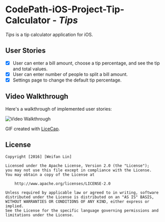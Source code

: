 # CodePath-iOS-Project-Tip-Calculator - *Tips*

*Tips* is a tip calculator application for iOS.

## User Stories

* [X] User can enter a bill amount, choose a tip percentage, and see the tip and total values.
* [X] User can enter number of people to split a bill amount.
* [X] Settings page to change the default tip percentage.

## Video Walkthrough 

Here's a walkthrough of implemented user stories:

<img src='http://i.imgur.com/V1HY2it.gif?1' title='Video Walkthrough' width='' alt='Video Walkthrough' />

GIF created with [LiceCap](http://www.cockos.com/licecap/).

## License

    Copyright [2016] [Weifan Lin]

    Licensed under the Apache License, Version 2.0 (the "License");
    you may not use this file except in compliance with the License.
    You may obtain a copy of the License at

        http://www.apache.org/licenses/LICENSE-2.0

    Unless required by applicable law or agreed to in writing, software
    distributed under the License is distributed on an "AS IS" BASIS,
    WITHOUT WARRANTIES OR CONDITIONS OF ANY KIND, either express or implied.
    See the License for the specific language governing permissions and
    limitations under the License.
